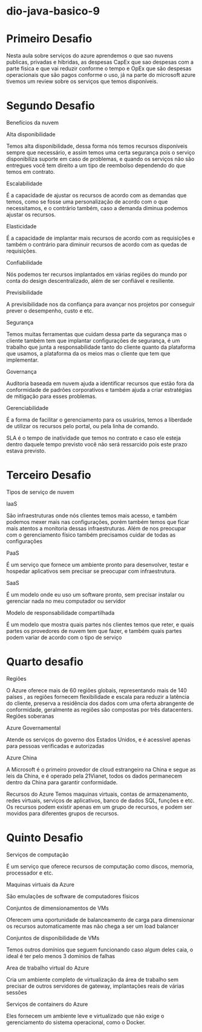 # dio-java-basico-9

# Primeiro Desafio 
Nesta aula sobre serviços do azure aprendemos o que sao nuvens publicas, privadas e hibridas, as despesas CapEx que sao despesas com a parte fisica e que vai reduzir conforme o tempo e OpEx que são despesas operacionais que são pagos conforme o uso, já na parte do microsoft azure tivemos um review sobre os serviços que temos disponíveis. 
# Segundo Desafio
Benefícios da nuvem 

Alta disponibilidade 

Temos alta disponibilidade, dessa forma nós temos recursos disponíveis sempre que necessário, e assim temos uma certa segurança pois o serviço disponibiliza suporte em caso de problemas, e quando os serviços não são entregues você tem direito a um tipo de reembolso dependendo do que temos em contrato.

Escalabilidade 

É a capacidade de ajustar os recursos de acordo com as demandas que temos, como se fosse uma personalização de acordo com o que necessitamos, e o contrário também, caso a demanda diminua podemos ajustar os recursos. 

Elasticidade 

É a capacidade de implantar mais recursos de acordo com as requisições e também o contrário para diminuir recursos de acordo com as quedas de requisições.

Confiabilidade 

Nós podemos ter recursos implantados em várias regiões do mundo por conta do design descentralizado, além de ser confiável e resiliente.

Previsibilidade 

A previsibilidade nos da confiança para avançar nos projetos por conseguir prever o desempenho, custo e etc. 

Segurança

Temos muitas ferramentas que cuidam dessa parte da segurança mas o cliente também tem que implantar configurações de segurança, é um trabalho que junta a responsabilidade tanto do cliente quanto da plataforma que usamos, a plataforma da os meios mas o cliente que tem que implementar. 

Governança 

Auditoria baseada em nuvem ajuda a identificar recursos que estão fora da conformidade de padrões corporativos e também ajuda a criar estratégias de mitigação para esses problemas.


Gerenciabilidade

É a forma de facilitar o gerenciamento para os usuários, temos a liberdade de utilizar os recursos pelo portal, ou pela linha de comando.


SLA é o tempo de inatividade que temos no contrato e caso ele esteja dentro daquele tempo previsto você não será ressarcido pois este prazo estava previsto.

# Terceiro Desafio 

Tipos de serviço de nuvem


IaaS

São infraestruturas onde nós clientes temos mais acesso, e também podemos mexer mais nas configurações, porém também temos que ficar mais atentos a monitoria dessas infraestruturas. Além de nos preocupar com o gerenciamento físico também precisamos cuidar de todas as configurações 


PaaS

É um serviço que fornece um ambiente pronto para desenvolver, testar e hospedar aplicativos sem precisar se preocupar com infraestrutura.


SaaS

É um modelo onde eu uso um software pronto, sem precisar instalar ou gerenciar nada no meu computador ou servidor


Modelo de responsabilidade compartilhada

É um modelo que mostra quais partes nós clientes temos que reter, e quais partes os provedores de nuvem tem que fazer, e também quais partes podem variar de acordo com o tipo de serviço 

# Quarto desafio

Regiões

O Azure oferece mais de 60 regiões globais, representando mais de 140 países , as regiões fornecem flexibilidade e escala para reduzir a latência do cliente, preserva a residência dos dados com uma oferta abrangente de conformidade, geralmente as regiões são compostas por três datacenters.
Regiões soberanas 

Azure Governamental

Atende os serviços do governo dos Estados Unidos, e é acessível apenas para pessoas verificadas e autorizadas


Azure China  

A Microsoft é o primeiro provedor de cloud estrangeiro na China e segue as leis da China, e é operado pela 21Vianet, todos os dados permanecem dentro da China para garantir conformidade.


Recursos do Azure
Temos maquinas virtuais, contas de armazenamento, redes virtuais, serviços de aplicativos, banco de dados SQL, funções e etc. Os recursos podem existir apenas em um grupo de recursos, e podem ser movidos para diferentes grupos de recursos.

# Quinto Desafio

Serviços de computação

É um serviço que oferece recursos de computação como discos, memoria, processador e etc.


Maquinas virtuais da Azure

São emulações de software de computadores físicos


Conjuntos de dimensionamentos de VMs

Oferecem uma oportunidade de balanceamento de carga para dimensionar os recursos automaticamente mas não chega a ser um load balancer


Conjuntos de disponibilidade de VMs

Temos outros domínios que seguem funcionando caso algum deles caia, o ideal é ter pelo menos 3 domínios de falhas


Area de trabalho virtual do Azure

Cria um ambiente completo de virtualização da área de trabalho sem precisar de outros servidores de gateway, implantações reais de várias sessões  


Serviços de containers do Azure

Eles fornecem um ambiente leve e virtualizado que não exige o gerenciamento do sistema operacional, como o Docker.
